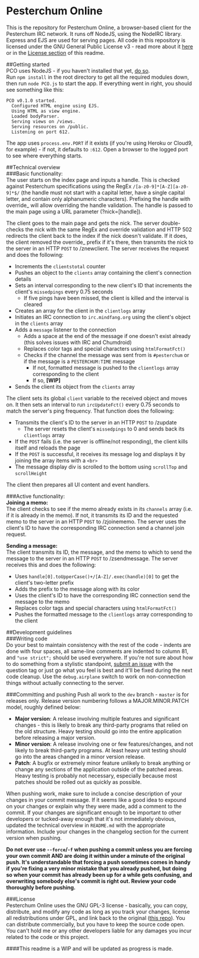 Pesterchum Online
================
This is the repository for Pesterchum Online, a browser-based client for the Pesterchum IRC network. It runs off NodeJS, using the NodeIRC library. Express and EJS are used for serving pages. All code in this repository is licensed under the GNU General Public License v3 - read more about it [here](https://www.gnu.org/copyleft/gpl.html) or in the [License section](#license) of this readme.

##Getting started  
PCO uses NodeJS - if you haven't installed that yet, [do so](http://nodejs.org/download/).  
Run `npm install` in the root directory to get all the required modules down, then run `node PCO.js` to start the app. If everything went in right, you should see something like this:

```
PCO v0.1.0 started.
  Configured HTML engine using EJS.
  Using HTML as view engine.
  Loaded bodyParser.
  Serving views on /views.
  Serving resources on /public.
  Listening on port 612.
```

The app uses `process.env.PORT` if it exists (if you're using Heroku or Cloud9, for example) - if not, it defaults to `:612`. Open a browser to the logged port to see where everything starts.

##Technical overview  
###Basic functionality:  
The user starts on the index page and inputs a handle. This is checked against Pesterchum specifications using the RegEx `/[a-z0-9]*[A-Z][a-z0-9]*$/` (the handle must not start with a capital letter, have a single capital letter, and contain only alphanumeric characters). Prefixing the handle with override_ will allow overriding the handle validation. The handle is passed to the main page using a URL parameter (?nick=[handle]).

The client goes to the main page and gets the nick. The server double-checks the nick with the same RegEx and override validation and HTTP 502 redirects the client back to the index if the nick doesn't validate. If it does, the client removed the override_ prefix if it's there, then transmits the nick to the server in an HTTP `POST` to /znewclient. The server receives the request and does the following:

* Increments the `clientstotal` counter
* Pushes an object to the `clients` array containing the client's connection details
* Sets an interval corresponding to the new client's ID that increments the client's `missedpings` every 0.75 seconds
    * If five pings have been missed, the client is killed and the interval is cleared
* Creates an array for the client in the `clientlogs` array
* Initiates an IRC connection to `irc.mindfang.org` using the client's object in the `clients` array
* Adds a `message` listener to the connection
    * Adds a space at the end of the message if one doesn't exist already (this solves issues with IRC and Chumdroid)
    * Replaces color tags and special characters using `htmlFormatFct()`
    * Checks if the channel the message was sent from is `#pesterchum` or if the message is a `PESTERCHUM:TIME` message
        * If not, formatted message is pushed to the `clientlogs` array corresponding to the client
        * If so, **[WIP]**
* Sends the client its object from the `clients` array

The client sets its global `client` variable to the received object and moves on. It then sets an interval to run `ircUpdateFct()` every 0.75 seconds to match the server's ping frequency. That function does the following:

* Transmits the client's ID to the server in an HTTP `POST` to /zupdate
    * The server resets the client's `missedpings` to 0 and sends back its `clientlogs` array
* If the `POST` fails (i.e. the server is offline/not responding), the client kills itself and reloads the page
* If the `POST` is successful, it receives its message log and displays it by joining the array items with a `<br>`
* The message display div is scrolled to the bottom using `scrollTop` and `scrollHeight`

The client then prepares all UI content and event handlers.

###Active functionality:  
**Joining a memo:**  
The client checks to see if the memo already exists in its `channels` array (i.e. if it is already in the memo). If not, it transmits its ID and the requested memo to the server in an HTTP `POST` to /zjoinememo. The server uses the client's ID to have the corresponding IRC connection send a channel join request.

**Sending a message:**  
The client transmits its ID, the message, and the memo to which to send the message to the server in an HTTP `POST` to /zsendmessage. The server receives this and does the following:

* Uses `handle[0].toUpperCase()+/[A-Z]/.exec(handle)[0]` to get the client's two-letter prefix
* Adds the prefix to the message along with its color
* Uses the client's ID to have the corresponding IRC connection send the message to the memo
* Replaces color tags and special characters using `htmlFormatFct()`
* Pushes the formatted message to the `clientlogs` array corresponding to the client

##Development guidelines  
###Writing code  
Do your best to maintain consistency with the rest of the code - indents are done with four spaces, all same-line comments are indented to column 81, and `"use strict";` should be used everywhere. If you're not sure about how to do something from a stylistic standpoint, [submit an issue](https://github.com/Hydrothermal/PesterchumOnline/issues/new) with the question tag or just go what you feel is best and it'll be fixed during the next code cleanup. Use the `debug.airplane` switch to work on non-connection things without actually connecting to the server.

###Committing and pushing 
Push all work to the `dev` branch - `master` is for releases only. Release version numbering follows a MAJOR.MINOR.PATCH model, roughly defined below:

* **Major version**: A release involving multiple features and significant changes - this is likely to break any third-party programs that relied on the old structure. Heavy testing should go into the entire application before releasing a major version.
* **Minor version**: A release involving one or few features/changes, and not likely to break third-party programs. At least heavy unit testing should go into the areas changed in a minor version release.
* **Patch**: A bugfix or extremely minor feature unlikely to break anything or change any sections of the application outside of the patched areas. Heavy testing is probably not necessary, especially because most patches should be rolled out as quickly as possible.

When pushing work, make sure to include a concise description of your changes in your commit message. If it seems like a good idea to expound on your changes or explain why they were made, add a comment to the commit. If your changes are significant enough to be important to other developers or tucked-away enough that it's not immediately obvious, updated the technical overview in `README.md` with the appropriate information. Include your changes in the changelog section for the current version when pushing.

**Do not ever use `--force`/`-f` when pushing a commit unless you are forcing your own commit AND are doing it within under a minute of the original push. It's understandable that forcing a push sometimes comes in handy if you're fixing a very minor mistake that you already pushed, but doing so when your commit has already been up for a while gets confusing, and overwriting somebody else's commit is right out. Review your code thoroughly before pushing.**

###License  
Pesterchum Online uses the GNU GPL-3 license - basically, you can copy, distribute, and modify any code as long as you track your changes, license all redistributions under GPL, and link back to the original ([this repo](https://github.com/Hydrothermal/PesterchumOnline)). You can distribute commercially, but you have to keep the source code open. You can't hold me or any other developers liable for any damages you incur related to the code or this project.

####This readme is a WIP and will be updated as progress is made.